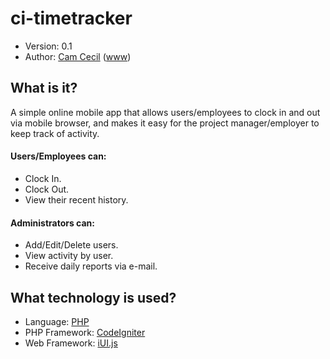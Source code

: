 # ci-timetracker
- Version: 0.1
- Author: [Cam Cecil](mailto:ctcecil@gmail.com) ([www](http://camcecil.com))

## What is it?

A simple online mobile app that allows users/employees to clock in and out via mobile browser, and makes it easy for the project manager/employer to keep track of activity.

#### Users/Employees can:

- Clock In.
- Clock Out.
- View their recent history.

#### Administrators can:

- Add/Edit/Delete users.
- View activity by user.
- Receive daily reports via e-mail.

## What technology is used?

- Language: [PHP](http://php.net)
- PHP Framework: [CodeIgniter](http://ellislab.com/codeigniter/)
- Web Framework: [iUI.js](http://www.iui-js.org/)
